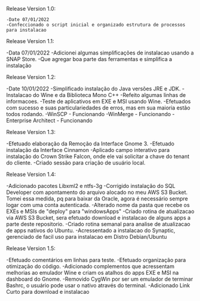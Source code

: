 Release Version 1.0:
     
    -Date 07/01/2022
    -Confeccionado o script inicial e organizado estrutura de processos para instalacao

Release Version 1.1:
     
 -Data 07/01/2022
 -Adicionei algumas simplificações de instalacao usando a SNAP Store.
 -Que agregar boa parte das ferramentas e simplifica a instalação

Release Version 1.2:
 
 -Date 10/01/2022
 -Simplificado instalação do Java versões JRE e JDK.
 -Instalacao do Wine e da Biblioteca Mono C++
 -Refeito algumas linhas de informacoes.
 -Teste de aplicativos em EXE e MSI usando Wine.
 -Efetuados com sucesso e suas particulariedades de erros, mas em sua maioria estão todos rodando.
 -WinSCP - Funcionando
 -WinMerge - Funcionando
 -Enterprise Architect - Funcionando

Release Version 1.3:

 -Efetuado elaboração da Remoção da Interface Gnome 3.
 -Efetuado instalação da Interface Cinnamon
 -Aplicado campo interativo para instalação do Crown Strike Falcon, onde ele vai solicitar a chave do tenant do cliente.
 -Criado sessão para criação de usuário local.

Release Version 1.4:
 
 -Adicionado pacotes Libxml2 e ntfs-3g
 -Corrigido instalação do SQL Developer com apontamento do arquivo alocado no meu AWS S3 Bucket.
 Tomei essa medida, pq para baixar da Oracle, agora é necessário sempre logar com uma conta autenticada.
 -Alterado nome da pasta que recebe os EXEs e MSIs de "deploy" para "windowsApps"
 -Criado rotina de atualizacao via AWS S3 Bucket, sera efetuado download e instalacao de alguns apps a parte deste repositorio.
 -Criado rotina semanal para analise de atualizacao de apps nativos do Ubuntu.
 -Acressentado a instalacao do Synaptic, gerenciado de facil uso para instalacao em Distro Debian/Ubuntu
    
Release Version 1.5:
 
 -Efetuado comentários em linhas para teste.
 -Efetuado organização para otimização do código.
 -Adicionado complementos que acressentam melhorias ao emulador Wine e criam os atalhos do apps EXE e MSI na dashboard do Gnome.
 -Removido CygWin por ser um emulador de terminar Bashrc, o usuário pode usar o nativo através do terminal.
 -Adicionado Link Curto para download e instalacao